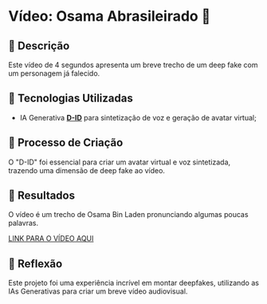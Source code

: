 # Vídeo: Osama Abrasileirado 🎥

## 📒 Descrição
Este vídeo de 4 segundos apresenta um breve trecho de um deep fake com um personagem já falecido.

## 🤖 Tecnologias Utilizadas
- IA Generativa **[D-ID](https://www.d-id.com)** para sintetização de voz e geração de avatar virtual;

## 🧐 Processo de Criação
O "D-ID" foi essencial para criar um avatar virtual e voz sintetizada, trazendo uma dimensão de deep fake ao vídeo.

## 🚀 Resultados
O vídeo é um trecho de Osama Bin Laden pronunciando algumas poucas palavras.

[LINK PARA O VÍDEO AQUI](https://github.com/reisryan/lab-natty-or-not/blob/main/osamabr.mp4)

## 💭 Reflexão
Este projeto foi uma experiência incrível em montar deepfakes, utilizando as IAs Generativas para criar um breve vídeo audiovisual.
